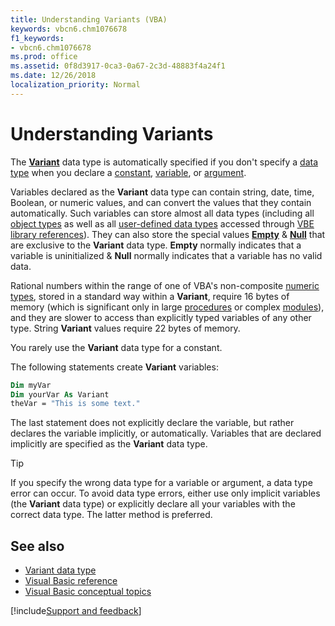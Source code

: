 ```yaml
---
title: Understanding Variants (VBA)
keywords: vbcn6.chm1076678
f1_keywords:
- vbcn6.chm1076678
ms.prod: office
ms.assetid: 0f8d3917-0ca3-0a67-2c3d-48883f4a24f1
ms.date: 12/26/2018
localization_priority: Normal
---
```



# Understanding Variants

The **[Variant](../../reference/user-interface-help/variant-data-type.md)** data type is automatically specified if you don't specify a [data type](../../Glossary/vbe.md-glossary.md#data-type) when you declare a [constant](../../Glossary/vbe-glossary.md#constant), [variable](../../Glossary/vbe-glossary.md#variable), or [argument](../../Glossary/vbe-glossary.md#argument). 

Variables declared as the **Variant** data type can contain string, date, time, Boolean, or numeric values, and can convert the values that they contain automatically. Such variables can store almost all data types (including all [object types](../../glossary/vbe-glossary.md#object-type) as well as all [user-defined data types](../../how-to/user-defined-data-type) accessed through [VBE library references](../../reference/user-interface-help/references-dialog-box.md)). They can also store the special values [**Empty**](../../glossary/vbe-glossary.md#empty) & [**Null**](../../glossary/vbe-glossary.md#null) that are exclusive to the **Variant** data type. **Empty** normally indicates that a variable is uninitialized & **Null** normally indicates that a variable has no valid data.

Rational numbers within the range of one of VBA's non-composite [numeric types](../../glossary/vbe-glossary.md#numeric-type), stored in a standard way within a **Variant**, require 16 bytes of memory (which is significant only in large [procedures](../../Glossary/vbe-glossary.md#procedure) or complex [modules](../../Glossary/vbe-glossary.md#module)), and they are slower to access than explicitly typed variables of any other type. String **Variant** values require 22 bytes of memory.

You rarely use the **Variant** data type for a constant. 

The following statements create **Variant** variables:

```vb
Dim myVar 
Dim yourVar As Variant 
theVar = "This is some text." 

```

The last statement does not explicitly declare the variable, but rather declares the variable implicitly, or automatically. Variables that are declared implicitly are specified as the **Variant** data type.

> [!TIP] 
> If you specify the wrong data type for a variable or argument, a data type error can occur. To avoid data type errors, either use only implicit variables (the **Variant** data type) or explicitly declare all your variables with the correct data type. The latter method is preferred.


## See also

- [Variant data type](../../reference/user-interface-help/variant-data-type.md)
- [Visual Basic reference](../../reference/user-interface-help/visual-basic-language-reference.md)
- [Visual Basic conceptual topics](../../reference/user-interface-help/visual-basic-conceptual-topics.md)

[!include[Support and feedback](~/includes/feedback-boilerplate.md)]
